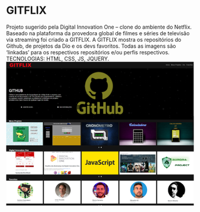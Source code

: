 # GITFLIX
Projeto sugerido pela Digital Innovation One – clone do ambiente do Netflix.
Baseado na plataforma da provedora global de filmes e séries de televisão via streaming foi criado a GITFLIX. A GITFLIX mostra os repositórios do Github, de projetos da Dio e os devs favoritos.
Todas as imagens são ‘linkadas’ para os respectivos repositórios e/ou perfis respectivos.
TECNOLOGIAS: HTML, CSS, JS, JQUERY.
![gitflix](https://github.com/Marco-Jardim872/GITFLIX/blob/main/img/cap.png)

